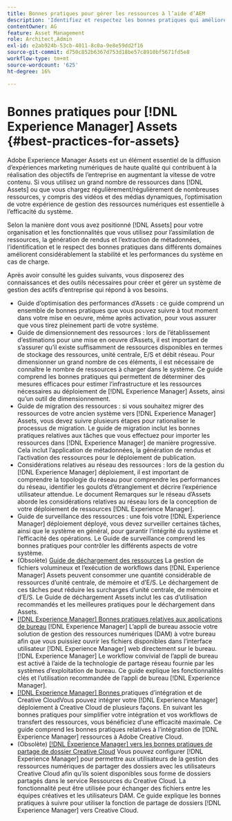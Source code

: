 ```yaml
---
title: Bonnes pratiques pour gérer les ressources à l’aide d’AEM
description: 'Identifiez et respectez les bonnes pratiques qui améliorent la stabilité et les performances du système lors de la charge, en fonction du déploiement des ressources et des fonctionnalités utilisées pour l’ingestion et le traitement des ressources. [!DNL Experience Manager] '
contentOwner: AG
feature: Asset Management
role: Architect,Admin
exl-id: e2ab924b-53cb-4011-8c0a-9e8e59dd2f16
source-git-commit: d750c852b6367d753d18be57c8910bf5671fd5e8
workflow-type: tm+mt
source-wordcount: '625'
ht-degree: 16%

---
```


# Bonnes pratiques pour [!DNL Experience Manager] Assets {#best-practices-for-assets}

Adobe Experience Manager Assets est un élément essentiel de la diffusion d’expériences marketing numériques de haute qualité qui contribuent à la réalisation des objectifs de l’entreprise en augmentant la vitesse de votre contenu. Si vous utilisez un grand nombre de ressources dans [!DNL Assets] ou que vous chargez régulièrement/régulièrement de nombreuses ressources, y compris des vidéos et des médias dynamiques, l’optimisation de votre expérience de gestion des ressources numériques est essentielle à l’efficacité du système.

Selon la manière dont vous avez positionné [!DNL Assets] pour votre organisation et les fonctionnalités que vous utilisez pour l’assimilation de ressources, la génération de rendus et l’extraction de métadonnées, l’identification et le respect des bonnes pratiques dans différents domaines améliorent considérablement la stabilité et les performances du système en cas de charge.

Après avoir consulté les guides suivants, vous disposerez des connaissances et des outils nécessaires pour créer et gérer un système de gestion des actifs d’entreprise qui répond à vos besoins.

* [](performance-tuning-guidelines.md)
Guide d’optimisation des performances d’Assets : ce guide comprend un ensemble de bonnes pratiques que vous pouvez suivre à tout moment dans votre mise en oeuvre, même après activation, pour vous assurer que vous tirez pleinement parti de votre système.
* [](assets-sizing-guide.md)
Guide de dimensionnement des ressources : lors de l’établissement d’estimations pour une mise en oeuvre d’Assets, il est important de s’assurer qu’il existe suffisamment de ressources disponibles en termes de stockage des ressources, unité centrale, E/S et débit réseau. Pour dimensionner un grand nombre de ces éléments, il est nécessaire de connaître le nombre de ressources à charger dans le système. Ce guide comprend les bonnes pratiques qui permettent de déterminer des mesures efficaces pour estimer l’infrastructure et les ressources nécessaires au déploiement de [!DNL Experience Manager] Assets, ainsi qu’un outil de dimensionnement.
* [](assets-migration-guide.md)
Guide de migration des ressources : si vous souhaitez migrer des ressources de votre ancien système vers  [!DNL Experience Manager] Assets, vous devez suivre plusieurs étapes pour rationaliser le processus de migration. Le guide de migration inclut les bonnes pratiques relatives aux tâches que vous effectuez pour importer les ressources dans [!DNL Experience Manager] de manière progressive. Cela inclut l’application de métadonnées, la génération de rendus et l’activation des ressources pour le déploiement de publication.
* [](assets-network-considerations.md)
Considérations relatives au réseau des ressources : lors de la gestion du  [!DNL Experience Manager] déploiement, il est important de comprendre la topologie du réseau pour comprendre les performances du réseau, identifier les goulots d’étranglement et décrire l’expérience utilisateur attendue. Le document Remarques sur le réseau d’Assets aborde les considérations relatives au réseau lors de la conception de votre déploiement de ressources [!DNL Experience Manager].
* [](assets-monitoring-best-practices.md)
Guide de surveillance des ressources : une fois votre  [!DNL Experience Manager] déploiement déployé, vous devez surveiller certaines tâches, ainsi que le système en général, pour garantir l’intégrité du système et l’efficacité des opérations. Le Guide de surveillance comprend les bonnes pratiques pour contrôler les différents aspects de votre système.
* (Obsolète) [Guide de déchargement des ressources](assets-offloading-best-practices.md)
La gestion de fichiers volumineux et l’exécution de workflows dans [!DNL Experience Manager] Assets peuvent consommer une quantité considérable de ressources d’unité centrale, de mémoire et d’E/S. Le déchargement de ces tâches peut réduire les surcharges d’unité centrale, de mémoire et d’E/S. Le Guide de déchargement Assets inclut les cas d’utilisation recommandés et les meilleures pratiques pour le déchargement dans Assets.
* [[!DNL Experience Manager] Bonnes pratiques relatives aux applications de bureau](https://helpx.adobe.com/fr/experience-manager/desktop-app/aem-desktop-app-best-practices.html)
   [!DNL Experience Manager] L’appli de bureau associe votre solution de gestion des ressources numériques (DAM) à votre bureau afin que vous puissiez ouvrir les fichiers disponibles dans l’interface utilisateur  [!DNL Experience Manager] web directement sur le bureau. [!DNL Experience Manager] Le workflow convivial de l’appli de bureau est activé à l’aide de la technologie de partage réseau fournie par les systèmes d’exploitation de bureau. Ce guide explique les fonctionnalités clés et l’utilisation recommandée de l’appli de bureau [!DNL Experience Manager].
* [[!DNL Experience Manager] Bonnes ](aem-cc-integration-best-practices.md)
pratiques d’intégration et de Creative CloudVous pouvez intégrer votre  [!DNL Experience Manager] déploiement à Creative Cloud de plusieurs façons. En suivant les bonnes pratiques pour simplifier votre intégration et vos workflows de transfert des ressources, vous bénéficiez d’une efficacité maximale. Ce guide comprend les bonnes pratiques relatives à l’intégration de [!DNL Experience Manager] ressources à Adobe Creative Cloud.
* (Obsolète) [[!DNL Experience Manager] vers les bonnes pratiques de partage de dossier Creative Cloud](aem-cc-folder-sharing-best-practices.md)
Vous pouvez configurer [!DNL Experience Manager] pour permettre aux utilisateurs de la gestion des ressources numériques de partager des dossiers avec les utilisateurs Creative Cloud afin qu’ils soient disponibles sous forme de dossiers partagés dans le service Ressources du Creative Cloud. La fonctionnalité peut être utilisée pour échanger des fichiers entre les équipes créatives et les utilisateurs DAM. Ce guide explique les bonnes pratiques à suivre pour utiliser la fonction de partage de dossiers [!DNL Experience Manager] vers Creative Cloud.
